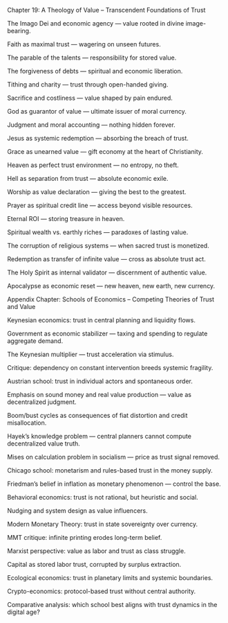 Chapter 19: A Theology of Value – Transcendent Foundations of Trust

The Imago Dei and economic agency — value rooted in divine image-bearing.

Faith as maximal trust — wagering on unseen futures.

The parable of the talents — responsibility for stored value.

The forgiveness of debts — spiritual and economic liberation.

Tithing and charity — trust through open-handed giving.

Sacrifice and costliness — value shaped by pain endured.

God as guarantor of value — ultimate issuer of moral currency.

Judgment and moral accounting — nothing hidden forever.

Jesus as systemic redemption — absorbing the breach of trust.

Grace as unearned value — gift economy at the heart of Christianity.

Heaven as perfect trust environment — no entropy, no theft.

Hell as separation from trust — absolute economic exile.

Worship as value declaration — giving the best to the greatest.

Prayer as spiritual credit line — access beyond visible resources.

Eternal ROI — storing treasure in heaven.

Spiritual wealth vs. earthly riches — paradoxes of lasting value.

The corruption of religious systems — when sacred trust is monetized.

Redemption as transfer of infinite value — cross as absolute trust act.

The Holy Spirit as internal validator — discernment of authentic value.

Apocalypse as economic reset — new heaven, new earth, new currency.

Appendix Chapter: Schools of Economics – Competing Theories of Trust and Value

Keynesian economics: trust in central planning and liquidity flows.

Government as economic stabilizer — taxing and spending to regulate aggregate demand.

The Keynesian multiplier — trust acceleration via stimulus.

Critique: dependency on constant intervention breeds systemic fragility.

Austrian school: trust in individual actors and spontaneous order.

Emphasis on sound money and real value production — value as decentralized judgment.

Boom/bust cycles as consequences of fiat distortion and credit misallocation.

Hayek’s knowledge problem — central planners cannot compute decentralized value truth.

Mises on calculation problem in socialism — price as trust signal removed.

Chicago school: monetarism and rules-based trust in the money supply.

Friedman’s belief in inflation as monetary phenomenon — control the base.

Behavioral economics: trust is not rational, but heuristic and social.

Nudging and system design as value influencers.

Modern Monetary Theory: trust in state sovereignty over currency.

MMT critique: infinite printing erodes long-term belief.

Marxist perspective: value as labor and trust as class struggle.

Capital as stored labor trust, corrupted by surplus extraction.

Ecological economics: trust in planetary limits and systemic boundaries.

Crypto-economics: protocol-based trust without central authority.

Comparative analysis: which school best aligns with trust dynamics in the digital age?

